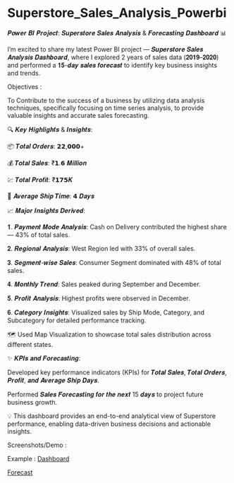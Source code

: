 # Superstore_Sales_Analysis_Powerbi

 𝑷𝒐𝒘𝒆𝒓 𝑩𝑰 𝑷𝒓𝒐𝒋𝒆𝒄𝒕: 𝑺𝒖𝒑𝒆𝒓𝒔𝒕𝒐𝒓𝒆 𝑺𝒂𝒍𝒆𝒔 𝑨𝒏𝒂𝒍𝒚𝒔𝒊𝒔 & 𝑭𝒐𝒓𝒆𝒄𝒂𝒔𝒕𝒊𝒏𝒈 𝑫𝒂𝒔𝒉𝒃𝒐𝒂𝒓𝒅 📊

I’m excited to share my latest Power BI project — 𝑺𝒖𝒑𝒆𝒓𝒔𝒕𝒐𝒓𝒆 𝑺𝒂𝒍𝒆𝒔 𝑨𝒏𝒂𝒍𝒚𝒔𝒊𝒔 𝑫𝒂𝒔𝒉𝒃𝒐𝒂𝒓𝒅, where I explored 2 years of sales data (𝟐𝟎𝟏𝟗–𝟐𝟎𝟐𝟎) and performed a 𝟏𝟓-𝒅𝒂𝒚 𝒔𝒂𝒍𝒆𝒔 𝒇𝒐𝒓𝒆𝒄𝒂𝒔𝒕 to identify key business insights and trends.


Objectives :

To Contribute to the success of a business by utilizing data analysis techniques, specifically focusing on time series analysis, to provide valuable insights and accurate sales forecasting.




🔍 𝑲𝒆𝒚 𝑯𝒊𝒈𝒉𝒍𝒊𝒈𝒉𝒕𝒔 & 𝑰𝒏𝒔𝒊𝒈𝒉𝒕𝒔:

📦 𝑻𝒐𝒕𝒂𝒍 𝑶𝒓𝒅𝒆𝒓𝒔: 𝟮𝟮,𝟬𝟬𝟬+

💰 𝑻𝒐𝒕𝒂𝒍 𝑺𝒂𝒍𝒆𝒔: ₹𝟭.𝟲  𝑴𝒊𝒍𝒍𝒊𝒐𝒏

💹 𝑻𝒐𝒕𝒂𝒍 𝑷𝒓𝒐𝒇𝒊𝒕: ₹𝟭𝟳𝟱𝑲

🚚 𝑨𝒗𝒆𝒓𝒂𝒈𝒆 𝑺𝒉𝒊𝒑 𝑻𝒊𝒎𝒆: 𝟰 𝑫𝒂𝒚𝒔




📈 𝑴𝒂𝒋𝒐𝒓 𝑰𝒏𝒔𝒊𝒈𝒉𝒕𝒔 𝑫𝒆𝒓𝒊𝒗𝒆𝒅:

 𝟏. 𝑷𝒂𝒚𝒎𝒆𝒏𝒕 𝑴𝒐𝒅𝒆 𝑨𝒏𝒂𝒍𝒚𝒔𝒊𝒔: Cash on Delivery contributed the highest share — 43% of total sales.


𝟐. 𝑹𝒆𝒈𝒊𝒐𝒏𝒂𝒍 𝑨𝒏𝒂𝒍𝒚𝒔𝒊𝒔: West Region led with 33% of overall sales.


𝟑. 𝑺𝒆𝒈𝒎𝒆𝒏𝒕-𝒘𝒊𝒔𝒆 𝑺𝒂𝒍𝒆𝒔: Consumer Segment dominated with 48% of total sales.


𝟒. 𝑴𝒐𝒏𝒕𝒉𝒍𝒚 𝑻𝒓𝒆𝒏𝒅: Sales peaked during September and December.


𝟓. 𝑷𝒓𝒐𝒇𝒊𝒕 𝑨𝒏𝒂𝒍𝒚𝒔𝒊𝒔: Highest profits were observed in December.


𝟔. 𝑪𝒂𝒕𝒆𝒈𝒐𝒓𝒚 𝑰𝒏𝒔𝒊𝒈𝒉𝒕𝒔:  Visualized sales by Ship Mode, Category, and Subcategory for detailed performance tracking.


🗺️ Used Map Visualization to showcase total sales distribution across different states.





✨ 𝑲𝑷𝑰𝒔 𝒂𝒏𝒅 𝑭𝒐𝒓𝒆𝒄𝒂𝒔𝒕𝒊𝒏𝒈:

Developed key performance indicators (KPIs) for 𝑻𝒐𝒕𝒂𝒍 𝑺𝒂𝒍𝒆𝒔, 𝑻𝒐𝒕𝒂𝒍 𝑶𝒓𝒅𝒆𝒓𝒔, 𝑷𝒓𝒐𝒇𝒊𝒕, 𝒂𝒏𝒅 𝑨𝒗𝒆𝒓𝒂𝒈𝒆 𝑺𝒉𝒊𝒑 𝑫𝒂𝒚𝒔.

 Performed 𝑺𝒂𝒍𝒆𝒔 𝑭𝒐𝒓𝒆𝒄𝒂𝒔𝒕𝒊𝒏𝒈 𝒇𝒐𝒓 𝒕𝒉𝒆 𝒏𝒆𝒙𝒕 15 𝒅𝒂𝒚𝒔 to project future business growth.

💡 This dashboard provides an end-to-end analytical view of Superstore performance, enabling data-driven business decisions and actionable insights.


Screenshots/Demo :

Example : [Dashboard](https://github.com/Summitra/Superstore_Sales_Analysis_Powerbi/commit/1cc4428a6a57da219d34cc2b745bbb7eeff21e78)

[Forecast](https://github.com/Summitra/Superstore_Sales_Analysis_Powerbi/commit/1cc4428a6a57da219d34cc2b745bbb7eeff21e78)

